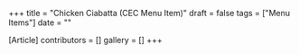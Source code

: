 +++
title = "Chicken Ciabatta (CEC Menu Item)"
draft = false
tags = ["Menu Items"]
date = ""

[Article]
contributors = []
gallery = []
+++